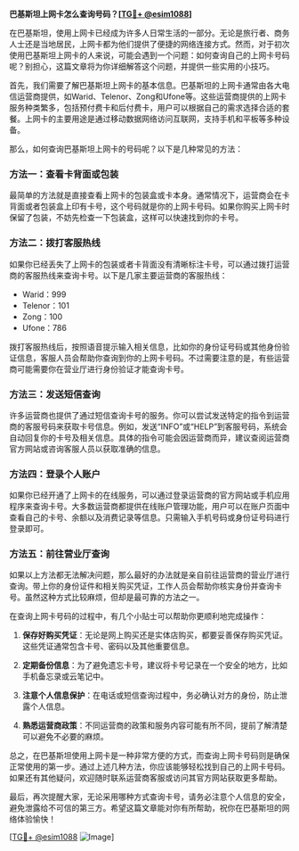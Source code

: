 **巴基斯坦上网卡怎么查询号码？[[TG💪+ @esim1088](https://t.me/s/esim1088)]**

在巴基斯坦，使用上网卡已经成为许多人日常生活的一部分。无论是旅行者、商务人士还是当地居民，上网卡都为他们提供了便捷的网络连接方式。然而，对于初次使用巴基斯坦上网卡的人来说，可能会遇到一个问题：如何查询自己的上网卡号码呢？别担心，这篇文章将为你详细解答这个问题，并提供一些实用的小技巧。

首先，我们需要了解巴基斯坦上网卡的基本信息。巴基斯坦的上网卡通常由各大电信运营商提供，如Warid、Telenor、Zong和Ufone等。这些运营商提供的上网卡服务种类繁多，包括预付费卡和后付费卡，用户可以根据自己的需求选择合适的套餐。上网卡的主要用途是通过移动数据网络访问互联网，支持手机和平板等多种设备。

那么，如何查询巴基斯坦上网卡的号码呢？以下是几种常见的方法：

### 方法一：查看卡背面或包装

最简单的方法就是直接查看上网卡的包装盒或卡本身。通常情况下，运营商会在卡背面或者包装盒上印有卡号，这个号码就是你的上网卡号码。如果你购买上网卡时保留了包装，不妨先检查一下包装盒，这样可以快速找到你的卡号。

### 方法二：拨打客服热线

如果你已经丢失了上网卡的包装或者卡背面没有清晰标注卡号，可以通过拨打运营商的客服热线来查询卡号。以下是几家主要运营商的客服热线：

- Warid：999
- Telenor：101
- Zong：100
- Ufone：786

拨打客服热线后，按照语音提示输入相关信息，比如你的身份证号码或其他身份验证信息，客服人员会帮助你查询到你的上网卡号码。不过需要注意的是，有些运营商可能需要你在营业厅进行身份验证才能查询卡号。

### 方法三：发送短信查询

许多运营商也提供了通过短信查询卡号的服务。你可以尝试发送特定的指令到运营商的客服号码来获取卡号信息。例如，发送“INFO”或“HELP”到客服号码，系统会自动回复你的卡号及相关信息。具体的指令可能会因运营商而异，建议查阅运营商官方网站或咨询客服人员以获取准确的信息。

### 方法四：登录个人账户

如果你已经开通了上网卡的在线服务，可以通过登录运营商的官方网站或手机应用程序来查询卡号。大多数运营商都提供在线账户管理功能，用户可以在账户页面中查看自己的卡号、余额以及消费记录等信息。只需输入手机号码或身份证号码进行登录即可。

### 方法五：前往营业厅查询

如果以上方法都无法解决问题，那么最好的办法就是亲自前往运营商的营业厅进行查询。带上你的身份证件和相关购买凭证，工作人员会帮助你核实身份并查询卡号。虽然这种方式比较麻烦，但却是最可靠的方法之一。

在查询上网卡号码的过程中，有几个小贴士可以帮助你更顺利地完成操作：

1. **保存好购买凭证**：无论是网上购买还是实体店购买，都要妥善保存购买凭证。这些凭证通常包含卡号、密码以及其他重要信息。
   
2. **定期备份信息**：为了避免遗忘卡号，建议将卡号记录在一个安全的地方，比如手机备忘录或云笔记中。

3. **注意个人信息保护**：在电话或短信查询过程中，务必确认对方的身份，防止泄露个人信息。

4. **熟悉运营商政策**：不同运营商的政策和服务内容可能有所不同，提前了解清楚可以避免不必要的麻烦。

总之，在巴基斯坦使用上网卡是一种非常方便的方式，而查询上网卡号码则是确保正常使用的第一步。通过上述几种方法，你应该能够轻松找到自己的上网卡号码。如果还有其他疑问，欢迎随时联系运营商客服或访问其官方网站获取更多帮助。

最后，再次提醒大家，无论采用哪种方式查询卡号，请务必注意个人信息的安全，避免泄露给不可信的第三方。希望这篇文章能对你有所帮助，祝你在巴基斯坦的网络体验愉快！

[[TG💪+ @esim1088](https://t.me/s/esim1088) ![Image](https://i.postimg.cc/4NQfJmqS/Snipaste-2025-05-13-00-14-12.png)]